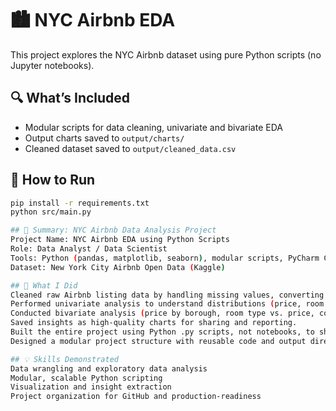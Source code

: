 # 🏙️ NYC Airbnb EDA

This project explores the NYC Airbnb dataset using pure Python scripts (no Jupyter notebooks).

## 🔍 What’s Included
- Modular scripts for data cleaning, univariate and bivariate EDA
- Output charts saved to `output/charts/`
- Cleaned dataset saved to `output/cleaned_data.csv`

## 🚀 How to Run
```bash
pip install -r requirements.txt
python src/main.py

## 📌 Summary: NYC Airbnb Data Analysis Project
Project Name: NYC Airbnb EDA using Python Scripts
Role: Data Analyst / Data Scientist
Tools: Python (pandas, matplotlib, seaborn), modular scripts, PyCharm Community Edition
Dataset: New York City Airbnb Open Data (Kaggle)

## 🔧 What I Did
Cleaned raw Airbnb listing data by handling missing values, converting date formats, and exporting a clean dataset.
Performed univariate analysis to understand distributions (price, room types, boroughs).
Conducted bivariate analysis (price by borough, room type vs. price, correlations).
Saved insights as high-quality charts for sharing and reporting.
Built the entire project using Python .py scripts, not notebooks, to show production-level workflow and IDE compatibility.
Designed a modular project structure with reusable code and output directories.

## 💡 Skills Demonstrated
Data wrangling and exploratory data analysis
Modular, scalable Python scripting
Visualization and insight extraction
Project organization for GitHub and production-readiness
